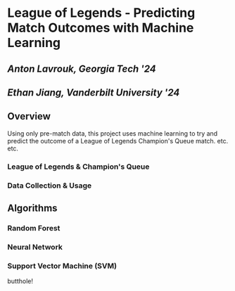 <!-- ## Welcome to GitHub Pages

You can use the [editor on GitHub](https://github.com/alavrouk/LoL-data/edit/gh-pages/index.md) to maintain and preview the content for your website in Markdown files.

Whenever you commit to this repository, GitHub Pages will run [Jekyll](https://jekyllrb.com/) to rebuild the pages in your site, from the content in your Markdown files.

### Markdown

Markdown is a lightweight and easy-to-use syntax for styling your writing. It includes conventions for

```markdown
Syntax highlighted code block

# Header 1
## Header 2
### Header 3

- Bulleted
- List

1. Numbered
2. List

**Bold** and _Italic_ and `Code` text

[Link](url) and ![Image](src)
```

For more details see [Basic writing and formatting syntax](https://docs.github.com/en/github/writing-on-github/getting-started-with-writing-and-formatting-on-github/basic-writing-and-formatting-syntax).

### Jekyll Themes

Your Pages site will use the layout and styles from the Jekyll theme you have selected in your [repository settings](https://github.com/alavrouk/LoL-data/settings/pages). The name of this theme is saved in the Jekyll `_config.yml` configuration file.

### Support or Contact

Having trouble with Pages? Check out our [documentation](https://docs.github.com/categories/github-pages-basics/) or [contact support](https://support.github.com/contact) and we’ll help you sort it out. -->

# League of Legends - Predicting Match Outcomes with Machine Learning

## _Anton Lavrouk, Georgia Tech '24_
## _Ethan Jiang, Vanderbilt University '24_

## **Overview**
Using only pre-match data, this project uses machine learning to try and predict the outcome of a League of Legends Champion's Queue match. etc. etc.

### League of Legends & Champion's Queue

### Data Collection & Usage

## **Algorithms**

### Random Forest

### Neural Network

### Support Vector Machine (SVM)

butthole!
